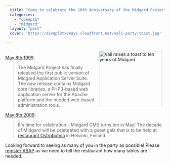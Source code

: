 ```yaml
---
  title: "Come to celebrate the 10th Anniversary of the Midgard Project"
  categories: 
    - "openpsa"
    - "midgard"
  layout: "post"
  cover: 'https://d2vqpl3tx84ay5.cloudfront.net/vali-party-toast.jpg'

---
```

<p>
<img src="https://d2vqpl3tx84ay5.cloudfront.net/vali-party.jpg" height="175" width="200" border="0" align="right" hspace="8" vspace="4" alt="Vali raises a toast to ten years of Midgard" title="Vali raises a toast to ten years of Midgard" />
<br /><a href="http://www.linuxtoday.com/developer/1999050701705NWSW">May 8th 1999</a>:
</p><blockquote>
The Midgard Project has finally released the first public version of Midgard Application Server Suite. The new release contains Midgard core libraries, a PHP3-based web application server for the Apache platform and the needed web-based administration tools.
</blockquote><p>
<a href="http://www.midgard-project.org/10/">May 8th 2009</a>:
</p><blockquote>
It's time for celebration - Midgard CMS turns ten in May! The decade of Midgard will be celebrated with a guest gala that is to be held at <a href="http://www.botta.fi/Etusivu.24.0.html?&amp;L=1">restaurant Ostrobotnia</a> in Helsinki, Finland.
</blockquote><p>
Looking forward to seeing as many of you in the party as possible! Please <a href="http://www.midgard-project.org/10/registration/">register ASAP</a> as we need to tell the restaurant how many tables are needed.
</p>
